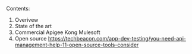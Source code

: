 <!--more-->
Contents:
1. Overivew
2. State of the art
3. Commercial
Apigee
Kong
Mulesoft
4. Open source
https://techbeacon.com/app-dev-testing/you-need-api-management-help-11-open-source-tools-consider